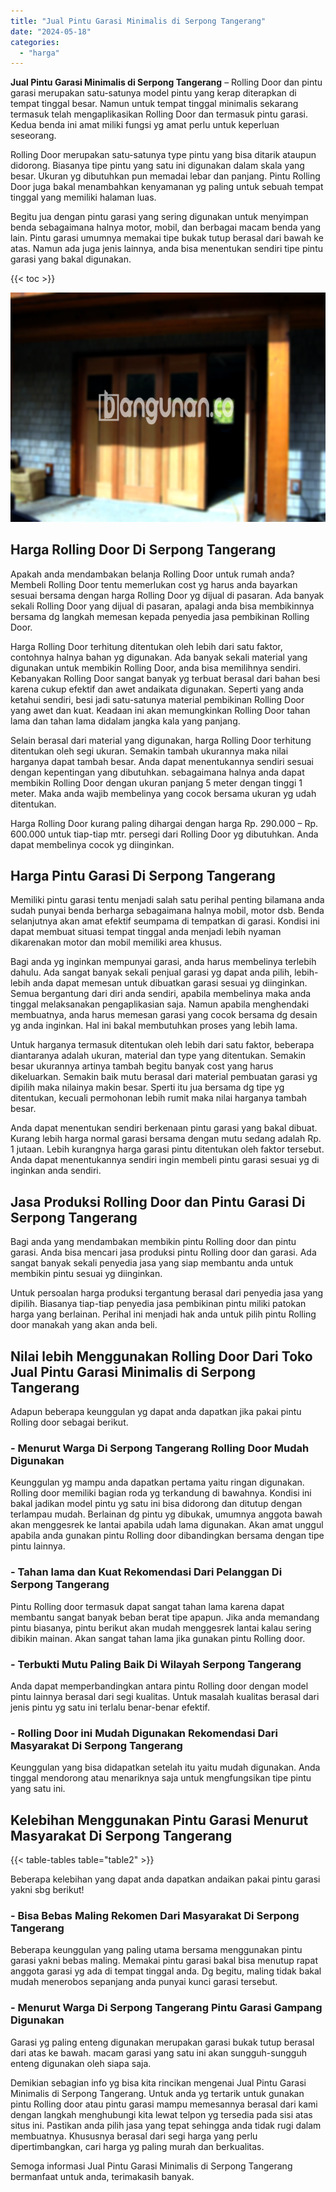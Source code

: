 ```yaml
---
title: "Jual Pintu Garasi Minimalis di Serpong Tangerang"
date: "2024-05-18"
categories: 
  - "harga"
---
```


**Jual Pintu Garasi Minimalis di Serpong Tangerang** – Rolling Door dan pintu garasi merupakan satu-satunya model pintu yang kerap diterapkan di tempat tinggal besar. Namun untuk tempat tinggal minimalis sekarang termasuk telah mengaplikasikan Rolling Door dan termasuk pintu garasi. Kedua benda ini amat miliki fungsi yg amat perlu untuk keperluan seseorang.

Rolling Door merupakan satu-satunya type pintu yang bisa ditarik ataupun didorong. Biasanya tipe pintu yang satu ini digunakan dalam skala yang besar. Ukuran yg dibutuhkan pun memadai lebar dan panjang. Pintu Rolling Door juga bakal menambahkan kenyamanan yg paling untuk sebuah tempat tinggal yang memiliki halaman luas.

Begitu jua dengan pintu garasi yang sering digunakan untuk menyimpan benda sebagaimana halnya motor, mobil, dan berbagai macam benda yang lain. Pintu garasi umumnya memakai tipe bukak tutup berasal dari bawah ke atas. Namun ada juga jenis lainnya, anda bisa menentukan sendiri tipe pintu garasi yang bakal digunakan.

{{< toc >}}

![Jual Pintu Garasi Minimalis di Serpong Tangerang](/images/pintu-garasi-61.png)

## Harga Rolling Door Di Serpong Tangerang

Apakah anda mendambakan belanja Rolling Door untuk rumah anda? Membeli Rolling Door tentu memerlukan cost yg harus anda bayarkan sesuai bersama dengan harga Rolling Door yg dijual di pasaran. Ada banyak sekali Rolling Door yang dijual di pasaran, apalagi anda bisa membikinnya bersama dg langkah memesan kepada penyedia jasa pembikinan Rolling Door.

Harga Rolling Door terhitung ditentukan oleh lebih dari satu faktor, contohnya halnya bahan yg digunakan. Ada banyak sekali material yang digunakan untuk membikin Rolling Door, anda bisa memilihnya sendiri. Kebanyakan Rolling Door sangat banyak yg terbuat berasal dari bahan besi karena cukup efektif dan awet andaikata digunakan. Seperti yang anda ketahui sendiri, besi jadi satu-satunya material pembikinan Rolling Door yang awet dan kuat. Keadaan ini akan memungkinkan Rolling Door tahan lama dan tahan lama didalam jangka kala yang panjang.

Selain berasal dari material yang digunakan, harga Rolling Door terhitung ditentukan oleh segi ukuran. Semakin tambah ukurannya maka nilai harganya dapat tambah besar. Anda dapat menentukannya sendiri sesuai dengan kepentingan yang dibutuhkan. sebagaimana halnya anda dapat membikin Rolling Door dengan ukuran panjang 5 meter dengan tinggi 1 meter. Maka anda wajib membelinya yang cocok bersama ukuran yg udah ditentukan.

Harga Rolling Door kurang paling dihargai dengan harga Rp. 290.000 – Rp. 600.000 untuk tiap-tiap mtr. persegi dari Rolling Door yg dibutuhkan. Anda dapat membelinya cocok yg diinginkan.

## Harga Pintu Garasi Di Serpong Tangerang

Memiliki pintu garasi tentu menjadi salah satu perihal penting bilamana anda sudah punyai benda berharga sebagaimana halnya mobil, motor dsb. Benda selanjutnya akan amat efektif seumpama di tempatkan di garasi. Kondisi ini dapat membuat situasi tempat tinggal anda menjadi lebih nyaman dikarenakan motor dan mobil memiliki area khusus.

Bagi anda yg inginkan mempunyai garasi, anda harus membelinya terlebih dahulu. Ada sangat banyak sekali penjual garasi yg dapat anda pilih, lebih-lebih anda dapat memesan untuk dibuatkan garasi sesuai yg diinginkan. Semua bergantung dari diri anda sendiri, apabila membelinya maka anda tinggal melaksanakan pengaplikasian saja. Namun apabila menghendaki membuatnya, anda harus memesan garasi yang cocok bersama dg desain yg anda inginkan. Hal ini bakal membutuhkan proses yang lebih lama.

Untuk harganya termasuk ditentukan oleh lebih dari satu faktor, beberapa diantaranya adalah ukuran, material dan type yang ditentukan. Semakin besar ukurannya artinya tambah begitu banyak cost yang harus dikeluarkan. Semakin baik mutu berasal dari material pembuatan garasi yg dipilih maka nilainya makin besar. Sperti itu jua bersama dg tipe yg ditentukan, kecuali permohonan lebih rumit maka nilai harganya tambah besar.

Anda dapat menentukan sendiri berkenaan pintu garasi yang bakal dibuat. Kurang lebih harga normal garasi bersama dengan mutu sedang adalah Rp. 1 jutaan. Lebih kurangnya harga garasi pintu ditentukan oleh faktor tersebut. Anda dapat menentukannya sendiri ingin membeli pintu garasi sesuai yg di inginkan anda sendiri.

## Jasa Produksi Rolling Door dan Pintu Garasi Di Serpong Tangerang

Bagi anda yang mendambakan membikin pintu Rolling door dan pintu garasi. Anda bisa mencari jasa produksi pintu Rolling door dan garasi. Ada sangat banyak sekali penyedia jasa yang siap membantu anda untuk membikin pintu sesuai yg diinginkan.

Untuk persoalan harga produksi tergantung berasal dari penyedia jasa yang dipilih. Biasanya tiap-tiap penyedia jasa pembikinan pintu miliki patokan harga yang berlainan. Perihal ini menjadi hak anda untuk pilih pintu Rolling door manakah yang akan anda beli.

## Nilai lebih Menggunakan Rolling Door Dari Toko Jual Pintu Garasi Minimalis di Serpong Tangerang

Adapun beberapa keunggulan yg dapat anda dapatkan jika pakai pintu Rolling door sebagai berikut.

### \- Menurut Warga Di Serpong Tangerang Rolling Door Mudah Digunakan

Keunggulan yg mampu anda dapatkan pertama yaitu ringan digunakan. Rolling door memiliki bagian roda yg terkandung di bawahnya. Kondisi ini bakal jadikan model pintu yg satu ini bisa didorong dan ditutup dengan terlampau mudah. Berlainan dg pintu yg dibukak, umumnya anggota bawah akan menggesrek ke lantai apabila udah lama digunakan. Akan amat unggul apabila anda gunakan pintu Rolling door dibandingkan bersama dengan tipe pintu lainnya.

### \- Tahan lama dan Kuat Rekomendasi Dari Pelanggan Di Serpong Tangerang

Pintu Rolling door termasuk dapat sangat tahan lama karena dapat membantu sangat banyak beban berat tipe apapun. Jika anda memandang pintu biasanya, pintu berikut akan mudah menggesrek lantai kalau sering dibikin mainan. Akan sangat tahan lama jika gunakan pintu Rolling door.

### \- Terbukti Mutu Paling Baik Di Wilayah Serpong Tangerang

Anda dapat memperbandingkan antara pintu Rolling door dengan model pintu lainnya berasal dari segi kualitas. Untuk masalah kualitas berasal dari jenis pintu yg satu ini terlalu benar-benar efektif.

### \- Rolling Door ini Mudah Digunakan Rekomendasi Dari Masyarakat Di Serpong Tangerang

Keunggulan yang bisa didapatkan setelah itu yaitu mudah digunakan. Anda tinggal mendorong atau menariknya saja untuk mengfungsikan tipe pintu yang satu ini.

## Kelebihan Menggunakan Pintu Garasi Menurut Masyarakat Di Serpong Tangerang

{{< table-tables table="table2" >}}

Beberapa kelebihan yang dapat anda dapatkan andaikan pakai pintu garasi yakni sbg berikut!

### \- Bisa Bebas Maling Rekomen Dari Masyarakat Di Serpong Tangerang

Beberapa keunggulan yang paling utama bersama menggunakan pintu garasi yakni bebas maling. Memakai pintu garasi bakal bisa menutup rapat anggota garasi yg ada di tempat tinggal anda. Dg begitu, maling tidak bakal mudah menerobos sepanjang anda punyai kunci garasi tersebut.

### \- Menurut Warga Di Serpong Tangerang Pintu Garasi Gampang Digunakan

Garasi yg paling enteng digunakan merupakan garasi bukak tutup berasal dari atas ke bawah. macam garasi yang satu ini akan sungguh-sungguh enteng digunakan oleh siapa saja.

Demikian sebagian info yg bisa kita rincikan mengenai Jual Pintu Garasi Minimalis di Serpong Tangerang. Untuk anda yg tertarik untuk gunakan pintu Rolling door atau pintu garasi mampu memesannya berasal dari kami dengan langkah menghubungi kita lewat telpon yg tersedia pada sisi atas situs ini. Pastikan anda pilih jasa yang tepat sehingga anda tidak rugi dalam membuatnya. Khususnya berasal dari segi harga yang perlu dipertimbangkan, cari harga yg paling murah dan berkualitas.

Semoga informasi Jual Pintu Garasi Minimalis di Serpong Tangerang bermanfaat untuk anda, terimakasih banyak.
